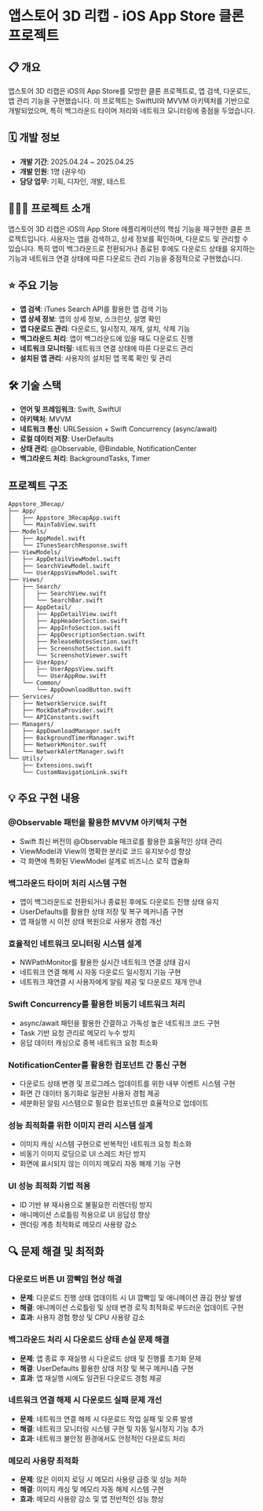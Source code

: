 # 앱스토어 3D 리캡 - iOS App Store 클론 프로젝트

## 📋 개요

앱스토어 3D 리캡은 iOS의 App Store를 모방한 클론 프로젝트로, 앱 검색, 다운로드, 앱 관리 기능을 구현했습니다. 이 프로젝트는 SwiftUI와 MVVM 아키텍처를 기반으로 개발되었으며, 특히 백그라운드 타이머 처리와 네트워크 모니터링에 중점을 두었습니다.

## 🗓️ 개발 정보
- **개발 기간**: 2025.04.24 ~ 2025.04.25
- **개발 인원**: 1명 (권우석)
- **담당 업무**: 기획, 디자인, 개발, 테스트

## 💁🏻‍♂️ 프로젝트 소개

앱스토어 3D 리캡은 iOS의 App Store 애플리케이션의 핵심 기능을 재구현한 클론 프로젝트입니다. 사용자는 앱을 검색하고, 상세 정보를 확인하며, 다운로드 및 관리할 수 있습니다. 특히 앱이 백그라운드로 전환되거나 종료된 후에도 다운로드 상태를 유지하는 기능과 네트워크 연결 상태에 따른 다운로드 관리 기능을 중점적으로 구현했습니다.

## ⭐️ 주요 기능

- **앱 검색**: iTunes Search API를 활용한 앱 검색 기능
- **앱 상세 정보**: 앱의 상세 정보, 스크린샷, 설명 확인
- **앱 다운로드 관리**: 다운로드, 일시정지, 재개, 설치, 삭제 기능
- **백그라운드 처리**: 앱이 백그라운드에 있을 때도 다운로드 진행
- **네트워크 모니터링**: 네트워크 연결 상태에 따른 다운로드 관리
- **설치된 앱 관리**: 사용자의 설치된 앱 목록 확인 및 관리

## 🛠 기술 스택

- **언어 및 프레임워크**: Swift, SwiftUI
- **아키텍처**: MVVM
- **네트워크 통신**: URLSession + Swift Concurrency (async/await)
- **로컬 데이터 저장**: UserDefaults
- **상태 관리**: @Observable, @Bindable, NotificationCenter
- **백그라운드 처리**: BackgroundTasks, Timer

## 프로젝트 구조

```
Appstore_3Recap/
├── App/
│   ├── Appstore_3RecapApp.swift
│   └── MainTabView.swift
├── Models/
│   ├── AppModel.swift
│   └── ITunesSearchResponse.swift
├── ViewModels/
│   ├── AppDetailViewModel.swift
│   ├── SearchViewModel.swift
│   └── UserAppsViewModel.swift
├── Views/
│   ├── Search/
│   │   ├── SearchView.swift
│   │   └── SearchBar.swift
│   ├── AppDetail/
│   │   ├── AppDetailView.swift
│   │   ├── AppHeaderSection.swift
│   │   ├── AppInfoSection.swift
│   │   ├── AppDescriptionSection.swift
│   │   ├── ReleaseNotesSection.swift
│   │   ├── ScreenshotSection.swift
│   │   └── ScreenshotViewer.swift
│   ├── UserApps/
│   │   ├── UserAppsView.swift
│   │   └── UserAppRow.swift
│   └── Common/
│       └── AppDownloadButton.swift
├── Services/
│   ├── NetworkService.swift
│   ├── MockDataProvider.swift
│   └── APIConstants.swift
├── Managers/
│   ├── AppDownloadManager.swift
│   ├── BackgroundTimerManager.swift
│   ├── NetworkMonitor.swift
│   └── NetworkAlertManager.swift
└── Utils/
    ├── Extensions.swift
    └── CustomNavigationLink.swift
```

## 💡 주요 구현 내용

### **@Observable 패턴을 활용한 MVVM 아키텍처 구현**
* Swift 최신 버전의 @Observable 매크로를 활용한 효율적인 상태 관리
* ViewModel과 View의 명확한 분리로 코드 유지보수성 향상
* 각 화면에 특화된 ViewModel 설계로 비즈니스 로직 캡슐화

### **백그라운드 타이머 처리 시스템 구현**
* 앱이 백그라운드로 전환되거나 종료된 후에도 다운로드 진행 상태 유지
* UserDefaults를 활용한 상태 저장 및 복구 메커니즘 구현
* 앱 재실행 시 이전 상태 복원으로 사용자 경험 개선

### **효율적인 네트워크 모니터링 시스템 설계**
* NWPathMonitor를 활용한 실시간 네트워크 연결 상태 감시
* 네트워크 연결 해제 시 자동 다운로드 일시정지 기능 구현
* 네트워크 재연결 시 사용자에게 알림 제공 및 다운로드 재개 안내

### **Swift Concurrency를 활용한 비동기 네트워크 처리**
* async/await 패턴을 활용한 간결하고 가독성 높은 네트워크 코드 구현
* Task 기반 요청 관리로 메모리 누수 방지
* 응답 데이터 캐싱으로 중복 네트워크 요청 최소화

### **NotificationCenter를 활용한 컴포넌트 간 통신 구현**
* 다운로드 상태 변경 및 프로그레스 업데이트를 위한 내부 이벤트 시스템 구현
* 화면 간 데이터 동기화로 일관된 사용자 경험 제공
* 세분화된 알림 시스템으로 필요한 컴포넌트만 효율적으로 업데이트

### **성능 최적화를 위한 이미지 관리 시스템 설계**
* 이미지 캐싱 시스템 구현으로 반복적인 네트워크 요청 최소화
* 비동기 이미지 로딩으로 UI 스레드 차단 방지
* 화면에 표시되지 않는 이미지 메모리 자동 해제 기능 구현

### **UI 성능 최적화 기법 적용**
* ID 기반 뷰 재사용으로 불필요한 리렌더링 방지
* 애니메이션 스로틀링 적용으로 UI 응답성 향상
* 렌더링 계층 최적화로 메모리 사용량 감소

## 🔍 문제 해결 및 최적화

### **다운로드 버튼 UI 깜빡임 현상 해결**
* **문제**: 다운로드 진행 상태 업데이트 시 UI 깜빡임 및 애니메이션 끊김 현상 발생
* **해결**: 애니메이션 스로틀링 및 상태 변경 로직 최적화로 부드러운 업데이트 구현
* **효과**: 사용자 경험 향상 및 CPU 사용량 감소

### **백그라운드 처리 시 다운로드 상태 손실 문제 해결**
* **문제**: 앱 종료 후 재실행 시 다운로드 상태 및 진행률 초기화 문제
* **해결**: UserDefaults 활용한 상태 저장 및 복구 메커니즘 구현
* **효과**: 앱 재실행 시에도 일관된 다운로드 경험 제공

### **네트워크 연결 해제 시 다운로드 실패 문제 개선**
* **문제**: 네트워크 연결 해제 시 다운로드 작업 실패 및 오류 발생
* **해결**: 네트워크 모니터링 시스템 구현 및 자동 일시정지 기능 추가
* **효과**: 네트워크 불안정 환경에서도 안정적인 다운로드 처리

### **메모리 사용량 최적화**
* **문제**: 많은 이미지 로딩 시 메모리 사용량 급증 및 성능 저하
* **해결**: 이미지 캐싱 및 메모리 자동 해제 시스템 구현
* **효과**: 메모리 사용량 감소 및 앱 전반적인 성능 향상

